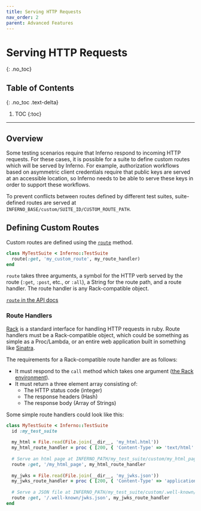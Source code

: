 ```yaml
---
title: Serving HTTP Requests
nav_order: 2
parent: Advanced Features
---
```

# Serving HTTP Requests
{: .no_toc}

## Table of Contents
{: .no_toc .text-delta}

1. TOC
{:toc}
---
## Overview
Some testing scenarios require that Inferno respond to incoming HTTP requests.
For these cases, it is possible for a suite to define custom routes which will
be served by Inferno. For example, authorization workflows based on asymmetric
client credentials require that public keys are served at an accessible
location, so Inferno needs to be able to serve these keys in order to support
these workflows.
  
To prevent conflicts between routes defined by different test suites,
suite-defined routes are served at
`INFERNO_BASE/custom/SUITE_ID/CUSTOM_ROUTE_PATH`.

## Defining Custom Routes
Custom routes are defined using the
[`route`](/inferno-core/docs/Inferno/DSL/Runnable.html#route-instance_method)
method.

```ruby
class MyTestSuite < Inferno::TestSuite
  route(:get, 'my_custom_route', my_route_handler)
end
```

`route` takes three arguments, a symbol for the HTTP verb served by the route
(`:get`, `:post`, etc., or `:all`), a String for the route path, and a route
handler. The route handler is any Rack-compatible object.

[`route` in the API
docs](/inferno-core/docs/Inferno/DSL/Runnable.html#route-instance_method)

### Route Handlers
[Rack](https://github.com/rack/rack) is a standard interface for handling HTTP
requests in ruby. Route handlers must be a Rack-compatible object, which could
be something as simple as a Proc/Lambda, or an entire web application built in
something like [Sinatra](https://sinatrarb.com/).

The requirements for a Rack-compatible route handler are as follows:

* It must respond to the `call` method which takes one argument ([the Rack
  environment](https://github.com/rack/rack/blob/main/SPEC.rdoc#the-environment-)).
* It must return a three element array consisting of:
  * The HTTP status code (integer)
  * The response headers (Hash)
  * The response body (Array of Strings)

Some simple route handlers could look like this:
```ruby
class MyTestSuite < Inferno::TestSuite
  id :my_test_suite
  
  my_html = File.read(File.join(__dir__, 'my_html.html'))
  my_html_route_handler = proc { [200, { 'Content-Type' => 'text/html' }, [html]] }
  
  # Serve an html page at INFERNO_PATH/my_test_suite/custom/my_html_page
  route :get, '/my_html_page', my_html_route_handler
  
  my_jwks = File.read(File.join(__dir__, 'my_jwks.json'))
  my_jwks_route_handler = proc { [200, { 'Content-Type' => 'application/json' }, [my_jwks]] }
  
  # Serve a JSON file at INFERNO_PATH/my_test_suite/custom/.well-known/jwks.json
  route :get, '/.well-known/jwks.json', my_jwks_route_handler
end
```
